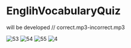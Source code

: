 # EnglihVocabularyQuiz
will be developed  // correct.mp3-incorrect.mp3 

![53](https://github.com/AliArdal/EnglihVocabularyQuiz/assets/135712333/b141819d-9f0c-4e47-9d01-e7548ddc977d)
![54](https://github.com/AliArdal/EnglihVocabularyQuiz/assets/135712333/19a6edc0-dd20-41da-8e06-3d1dde40c860)
![55](https://github.com/AliArdal/EnglihVocabularyQuiz/assets/135712333/66b77641-a968-4a65-a38e-24053287921e)
![4](https://github.com/AliArdal/EnglihVocabularyQuiz/assets/135712333/70202b56-576b-4fd9-96f3-5855bedd8b9c)
